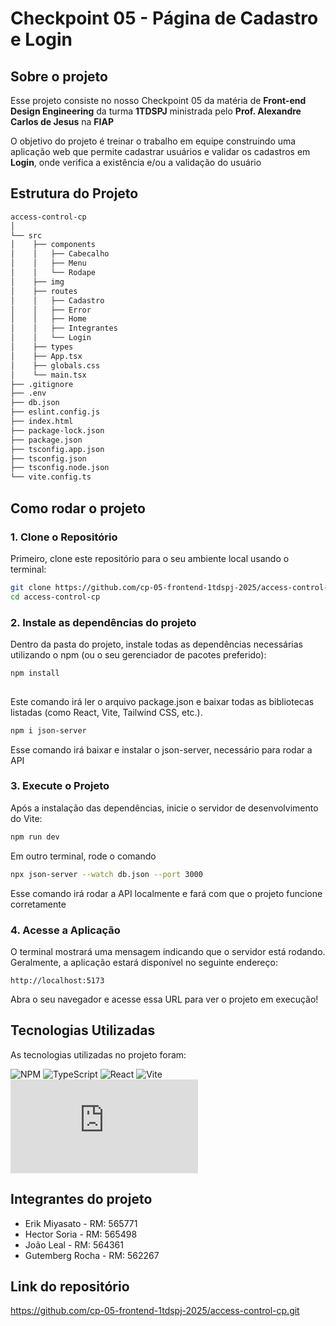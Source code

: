 #  Checkpoint 05 - Página de Cadastro e Login
 
## Sobre o projeto
Esse projeto consiste no nosso Checkpoint 05 da matéria de **Front-end Design Engineering** da turma **1TDSPJ** ministrada pelo **Prof. Alexandre Carlos de Jesus** na **FIAP**
 
O objetivo do projeto é treinar o trabalho em equipe construindo uma aplicação web que permite cadastrar usuários e validar os cadastros em **Login**, onde verifica a existência e/ou a validação do usuário 

## Estrutura do Projeto

```bash
access-control-cp
│
└── src
│    ├── components
│    │   ├── Cabecalho
│    │   ├── Menu
│    │   └── Rodape
│    ├── img
│    ├── routes
│    │   ├── Cadastro
│    │   ├── Error
│    │   ├── Home
│    │   ├── Integrantes
│    │   └── Login
│    ├── types
│    ├── App.tsx
│    ├── globals.css
│    └── main.tsx
├── .gitignore
├── .env
├── db.json
├── eslint.config.js
├── index.html
├── package-lock.json
├── package.json
├── tsconfig.app.json
├── tsconfig.json
├── tsconfig.node.json
└── vite.config.ts
```

## Como rodar o projeto
 
### 1. Clone o Repositório
 
Primeiro, clone este repositório para o seu ambiente local usando o terminal:
 
```bash
git clone https://github.com/cp-05-frontend-1tdspj-2025/access-control-cp.git
cd access-control-cp
```
### 2. Instale as dependências do projeto
Dentro da pasta do projeto, instale todas as dependências necessárias utilizando o npm (ou o seu gerenciador de pacotes preferido):
 
```bash
npm install
 
```
Este comando irá ler o arquivo package.json e baixar todas as bibliotecas listadas (como React, Vite, Tailwind CSS, etc.).

```bash 
npm i json-server
```
 
Esse comando irá baixar e instalar o json-server, necessário para rodar a API
 
### 3. Execute o Projeto
 
Após a instalação das dependências, inicie o servidor de desenvolvimento do Vite:
 
```bash
npm run dev
```
 
Em outro terminal, rode o comando 
 
```bash
npx json-server --watch db.json --port 3000
```
Esse comando irá rodar a API localmente e fará com que o projeto funcione corretamente
 
### 4. Acesse a Aplicação
 
O terminal mostrará uma mensagem indicando que o servidor está rodando. Geralmente, a aplicação estará disponível no seguinte endereço:
 
```
http://localhost:5173
```
 
Abra o seu navegador e acesse essa URL para ver o projeto em execução!

## Tecnologias Utilizadas
As tecnologias utilizadas no projeto foram: 
 
![NPM](https://img.shields.io/badge/npm-CB3837?style=flat&logo=npm&logoColor=white)
![TypeScript](https://img.shields.io/badge/TypeScript-3178C6?style=flat&logo=typescript&logoColor=white)
![React](https://img.shields.io/badge/React-20232A?style=flat&logo=react&logoColor=61DAFB)
![Vite](https://img.shields.io/badge/Vite-646CFF?style=flat&logo=vite&logoColor=white)
![Tailwind CSS](https://statics.teams.cdn.office.net/evergreen-assets/safelinks/2/atp-safelinks.html)
 
## Integrantes do projeto
- Erik Miyasato - RM: 565771
- Hector Soria - RM: 565498
- João Leal - RM: 564361
- Gutemberg Rocha - RM: 562267
## Link do repositório
https://github.com/cp-05-frontend-1tdspj-2025/access-control-cp.git

